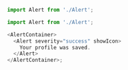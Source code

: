 <!-- Ugh: https://github.com/styleguidist/react-styleguidist/issues/1278#issuecomment-466061395 -->

```js noeditor
import Alert from './Alert';
```

```js
import Alert from './Alert';

<AlertContainer>
  <Alert severity="success" showIcon>
    Your profile was saved.
  </Alert>
</AlertContainer>;
```
